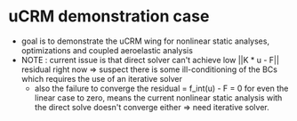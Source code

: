 # uCRM demonstration case

* goal is to demonstrate the uCRM wing for nonlinear static analyses, optimizations and coupled aeroelastic analysis
* NOTE : current issue is that direct solver can't achieve low ||K * u - F|| residual right now => suspect there is some ill-conditioning of the BCs which requires the use of an iterative solver
    * also the failure to converge the residual = f_int(u) - F = 0 for even the linear case to zero, means the current nonlinear static analysis with the direct solve doesn't converge either => need iterative solver.